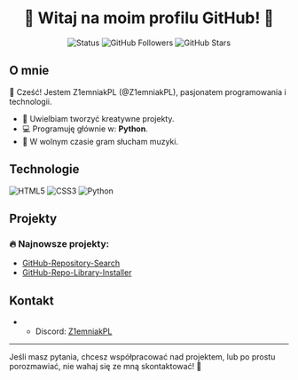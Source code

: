 <h1 align="center">🌟 Witaj na moim profilu GitHub! 🌟</h1>

<p align="center">
  <img src="https://img.shields.io/badge/Status-Active-brightgreen" alt="Status">
  <img src="https://img.shields.io/github/followers/Z1emniakPL?style=social" alt="GitHub Followers">
  <img src="https://img.shields.io/github/stars/Z1emniakPL?style=social" alt="GitHub Stars">
</p>

## O mnie

👋 Cześć! Jestem Z1emniakPL (@Z1emniakPL), pasjonatem programowania i technologii.

- 🎨 Uwielbiam tworzyć kreatywne projekty.
- 💻 Programuję głównie w: **Python**.
- 🎵 W wolnym czasie gram słucham muzyki.

## Technologie

![HTML5](https://img.shields.io/badge/-HTML5-E34F26?style=flat-square&logo=html5&logoColor=white)
![CSS3](https://img.shields.io/badge/-CSS3-1572B6?style=flat-square&logo=css3)
![Python](https://img.shields.io/badge/-Python-3776AB?style=flat-square&logo=python&logoColor=white)

## Projekty

### 🔥 Najnowsze projekty:
- [GitHub-Repository-Search](https://github.com/Z1emniakPL/GitHub-Repository-Search)
- [GitHub-Repo-Library-Installer](https://github.com/Z1emniakPL/GitHub-Repo-Library-Installer)

## Kontakt

- - Discord: [Z1emniakPL](https://discord.com/users/624624090866778112)

---

Jeśli masz pytania, chcesz współpracować nad projektem, lub po prostu porozmawiać, nie wahaj się ze mną skontaktować! 🎉
